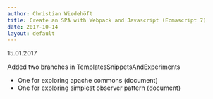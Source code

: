 ```yaml
---
author: Christian Wiedehöft
title: Create an SPA with Webpack and Javascript (Ecmascript 7)
date: 2017-10-14
layout: default
---
```


15.01.2017

Added two branches in TemplatesSnippetsAndExperiments
* One for exploring apache commons (document)
* One for exploring simplest observer pattern (document)